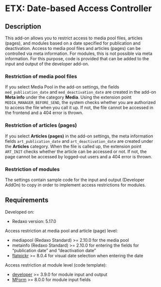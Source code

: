 # ETX: Date-based Access Controller

## Description

This add-on allows you to restrict access to media pool files, articles (pages), and modules based on a date specified for publication and deactivation. Access to media pool files and articles (pages) can be controlled via meta information. For modules, this is not possible via meta information. For this purpose, code is provided that can be added to the input and output of the developer add-on.

### Restriction of media pool files

If you select Media Pool in the add-on settings, the fields `med_publication_date` and `med_deactivation_date` are created in the add-on **Meta info** under the category **Media**. Using the extension point `MEDIA_MANAGER_BEFORE_SEND`, the system checks whether you are authorized to access the file when you call it up. If not, the file cannot be accessed in the frontend and a 404 error is thrown.

### Restriction of articles (pages)

If you select **Articles (pages)** in the add-on settings, the meta information fields `art_publication_date` and `art_deactivation_date` are created under the **Articles** category. When the file is called up, the extension point `ART_INIT` checks whether the article can be accessed or not. If not, the page cannot be accessed by logged-out users and a 404 error is thrown.

### Restriction of modules

The settings contain sample code for the input and output (Developer AddOn) to copy in order to implement access restrictions for modules.

## Requirements

Developed on:

- Redaxo version: 5.17.0

Access restriction at media pool and article (page) level:

- mediapool (Redaxo Standard) >= 2.10.0 for the media pool
- metainfo (Redaxo Standard) >= 2.10.0 for entering the fields for “publication date” and “deactivation date”
- [flatpickr](https://github.com/FriendsOfREDAXO/flatpickr) >= 8.0.4 for visual date selection when entering the date

Access restriction at module level (code template):

- [developer](https://github.com/FriendsOfREDAXO/developer) >= 3.9.0 for module input and output
- [MForm](https://github.com/FriendsOfREDAXO/mform) >= 8.0.0 for module input fields
